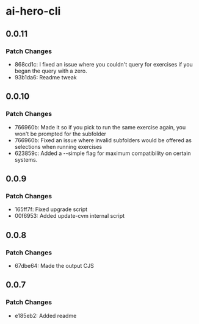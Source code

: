 # ai-hero-cli

## 0.0.11

### Patch Changes

- 868cd1c: I fixed an issue where you couldn't query for exercises if you began the query with a zero.
- 93b1da6: Readme tweak

## 0.0.10

### Patch Changes

- 766960b: Made it so if you pick to run the same exercise again, you won't be prompted for the subfolder
- 766960b: Fixed an issue where invalid subfolders would be offered as selections when running exercises
- 623859c: Added a --simple flag for maximum compatibility on certain systems.

## 0.0.9

### Patch Changes

- 165ff7f: Fixed upgrade script
- 00f6953: Added update-cvm internal script

## 0.0.8

### Patch Changes

- 67dbe64: Made the output CJS

## 0.0.7

### Patch Changes

- e185eb2: Added readme
